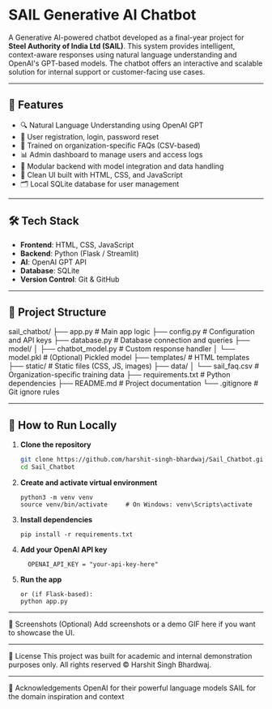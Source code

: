 # SAIL Generative AI Chatbot

A Generative AI-powered chatbot developed as a final-year project for **Steel Authority of India Ltd (SAIL)**. This system provides intelligent, context-aware responses using natural language understanding and OpenAI's GPT-based models. The chatbot offers an interactive and scalable solution for internal support or customer-facing use cases.

---

## 🚀 Features

- 🔍 Natural Language Understanding using OpenAI GPT
- 👥 User registration, login, password reset
- 🧠 Trained on organization-specific FAQs (CSV-based)
- 📊 Admin dashboard to manage users and access logs
- 🧱 Modular backend with model integration and data handling
- 🎨 Clean UI built with HTML, CSS, and JavaScript
- 🗂️ Local SQLite database for user management

---

## 🛠️ Tech Stack

- **Frontend**: HTML, CSS, JavaScript
- **Backend**: Python (Flask / Streamlit)
- **AI**: OpenAI GPT API
- **Database**: SQLite
- **Version Control**: Git & GitHub

---

## 📁 Project Structure

sail_chatbot/
├── app.py # Main app logic
├── config.py # Configuration and API keys
├── database.py # Database connection and queries
├── model/
│ ├── chatbot_model.py # Custom response handler
│ └── model.pkl # (Optional) Pickled model
├── templates/ # HTML templates
├── static/ # Static files (CSS, JS, images)
├── data/
│ └── sail_faq.csv # Organization-specific training data
├── requirements.txt # Python dependencies
├── README.md # Project documentation
└── .gitignore # Git ignore rules

---

## 🧪 How to Run Locally

1. **Clone the repository**
   ```bash
   git clone https://github.com/harshit-singh-bhardwaj/Sail_Chatbot.git
   cd Sail_Chatbot

2. **Create and activate virtual environment**
   ```
   python3 -m venv venv
   source venv/bin/activate     # On Windows: venv\Scripts\activate

3. **Install dependencies**
   ```
   pip install -r requirements.txt

4. **Add your OpenAI API key**
   ```Open config.py and set your API key:
     OPENAI_API_KEY = "your-api-key-here"

5. **Run the app**
   ```streamlit run app.py
   or (if Flask-based):
   python app.py

---

📸 Screenshots (Optional)
  Add screenshots or a demo GIF here if you want to showcase the UI.

---

📜 License
  This project was built for academic and internal demonstration purposes only.
  All rights reserved © Harshit Singh Bhardwaj.

---

🙌 Acknowledgements
  OpenAI for their powerful language models
  SAIL for the domain inspiration and context
